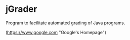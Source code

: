 # jGrader
Program to facilitate automated grading of Java programs.

(https://www.google.com "Google's Homepage")
